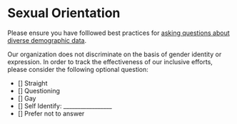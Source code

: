 
# Sexual Orientation

Please ensure you have folllowed best practices for [asking questions about diverse demographic data](https://github.com/mozilla/diversity/blob/master/data-metrics/surveys/best-practices-diverse-data.md).

Our organization does not discriminate on the basis of gender identity or expression. In order to track the effectiveness of our inclusive efforts, please consider the following optional question:
- [] Straight
- [] Questioning
- [] Gay
- [] Self Identify: _________________
- [] Prefer not to answer
